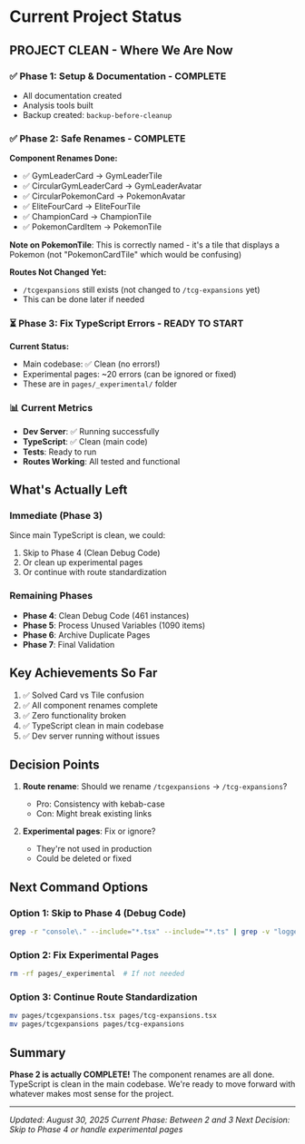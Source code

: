# Current Project Status

## PROJECT CLEAN - Where We Are Now

### ✅ Phase 1: Setup & Documentation - COMPLETE
- All documentation created
- Analysis tools built
- Backup created: `backup-before-cleanup`

### ✅ Phase 2: Safe Renames - COMPLETE
**Component Renames Done:**
- ✅ GymLeaderCard → GymLeaderTile
- ✅ CircularGymLeaderCard → GymLeaderAvatar
- ✅ CircularPokemonCard → PokemonAvatar
- ✅ EliteFourCard → EliteFourTile
- ✅ ChampionCard → ChampionTile
- ✅ PokemonCardItem → PokemonTile

**Note on PokemonTile**: This is correctly named - it's a tile that displays a Pokemon (not "PokemonCardTile" which would be confusing)

**Routes Not Changed Yet:**
- `/tcgexpansions` still exists (not changed to `/tcg-expansions` yet)
- This can be done later if needed

### ⏳ Phase 3: Fix TypeScript Errors - READY TO START
**Current Status:**
- Main codebase: ✅ Clean (no errors!)
- Experimental pages: ~20 errors (can be ignored or fixed)
- These are in `pages/_experimental/` folder

### 📊 Current Metrics
- **Dev Server**: ✅ Running successfully
- **TypeScript**: ✅ Clean (main code)
- **Tests**: Ready to run
- **Routes Working**: All tested and functional

## What's Actually Left

### Immediate (Phase 3)
Since main TypeScript is clean, we could:
1. Skip to Phase 4 (Clean Debug Code)
2. Or clean up experimental pages
3. Or continue with route standardization

### Remaining Phases
- **Phase 4**: Clean Debug Code (461 instances)
- **Phase 5**: Process Unused Variables (1090 items)
- **Phase 6**: Archive Duplicate Pages
- **Phase 7**: Final Validation

## Key Achievements So Far
1. ✅ Solved Card vs Tile confusion
2. ✅ All component renames complete
3. ✅ Zero functionality broken
4. ✅ TypeScript clean in main codebase
5. ✅ Dev server running without issues

## Decision Points
1. **Route rename**: Should we rename `/tcgexpansions` → `/tcg-expansions`?
   - Pro: Consistency with kebab-case
   - Con: Might break existing links
   
2. **Experimental pages**: Fix or ignore?
   - They're not used in production
   - Could be deleted or fixed

## Next Command Options

### Option 1: Skip to Phase 4 (Debug Code)
```bash
grep -r "console\." --include="*.tsx" --include="*.ts" | grep -v "logger" | wc -l
```

### Option 2: Fix Experimental Pages
```bash
rm -rf pages/_experimental  # If not needed
```

### Option 3: Continue Route Standardization
```bash
mv pages/tcgexpansions.tsx pages/tcg-expansions.tsx
mv pages/tcgexpansions pages/tcg-expansions
```

## Summary
**Phase 2 is actually COMPLETE!** The component renames are all done. TypeScript is clean in the main codebase. We're ready to move forward with whatever makes most sense for the project.

---

*Updated: August 30, 2025*
*Current Phase: Between 2 and 3*
*Next Decision: Skip to Phase 4 or handle experimental pages*